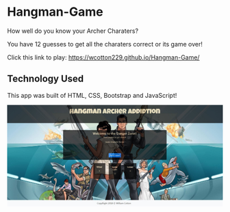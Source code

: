 # Hangman-Game

How well do you know your Archer Charaters?

You have 12 guesses to get all the charaters correct or its game over!

Click this link to play: https://wcotton229.github.io/Hangman-Game/

## Technology Used

This app was built of HTML, CSS, Bootstrap and JavaScript!

![Archer-hangman](assets/images/Capture.JPG)
